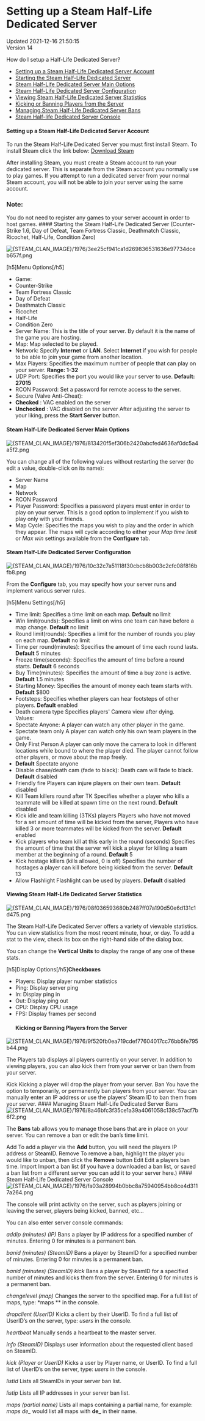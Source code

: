 # Setting up a Steam Half-Life Dedicated Server
Updated 2021-12-16 21:50:15  
Version 14  

How do I setup a Half-Life Dedicated Server?  
* [Setting up a Steam Half-Life Dedicated Server Account](#account)
* [Starting the Steam Half-Life Dedicated Server](#start)
* [Steam Half-Life Dedicated Server Main Options](#options)
* [Steam Half-Life Dedicated Server Configuration ](#config)
* [Viewing Steam Half-Life Dedicated Server Statistics](#stats)
* [Kicking or Banning Players from the Server](#kick)
* [Managing Steam Half-Life Dedicated Server Bans](#manageban)
* [Steam Half-life Dedicated Server Console](#console)
  
#### Setting up a Steam Half-Life Dedicated Server Account
To run the Steam Half-Life Dedicated Server you must first install Steam. To install Steam click the link below: [Download Steam](http://steampowered.com/v/index.php?area=getsteamnow)  
  
After installing Steam, you must create a Steam account to run your dedicated server. This is separate from the Steam account you normally use to play games. If you attempt to run a dedicated server from your normal Steam account, you will not be able to join your server using the same account.  
  
  ### Note:
You do not need to register any games to your server account in order to host games.  #### Starting the Steam Half-Life Dedicated Server
(Counter-Strike 1.6, Day of Defeat, Team Fortress Classic, Deathmatch Classic, Ricochet, Half-Life, Condition Zero)  
  
![{STEAM_CLAN_IMAGE}/1976/3ee25cf941ca1d269836531636e97734dceb657f.png]({STEAM_CLAN_IMAGE}/1976/3ee25cf941ca1d269836531636e97734dceb657f.png)  
  
[h5]Menu Options[/h5]  
* Game:  
* Counter-Strike
* Team Fortress Classic
* Day of Defeat
* Deathmatch Classic
* Ricochet
* Half-Life
* Condition Zero
* Server Name: This is the title of your server. By default it is the name of the game you are hosting.
* Map: Map selected to be played.
* Network: Specify **Internet** or **LAN**. Select **Internet** if you wish for people to be able to join your game from another location.
* Max Players: Specifies the maximum number of people that can play on your server. **Range: 1-32**
* UDP Port: Specifies the port you would like your server to use. **Default: 27015**
* RCON Password: Set a password for remote access to the server.
* Secure (Valve Anti-Cheat):  
* **Checked** : VAC enabled on the server
* **Unchecked** : VAC disabled on the server
After adjusting the server to your liking, press the **Start Server** button.  
#### Steam Half-Life Dedicated Server Main Options
![{STEAM_CLAN_IMAGE}/1976/813420f5ef306b2420abcfed4636af0dc5a4a5f2.png]({STEAM_CLAN_IMAGE}/1976/813420f5ef306b2420abcfed4636af0dc5a4a5f2.png)  
  
You can change all of the following values without restarting the server (to edit a value, double-click on its name):  
* Server Name
* Map
* Network
* RCON Password
* Player Password: Specifies a password players must enter in order to play on your server. This is a good option to implement if you wish to play only with your friends.
* Map Cycle: Specifies the maps you wish to play and the order in which they appear. The maps will cycle according to either your *Map time limit* or *Max win* settings available from the **Configure** tab.
  
#### Steam Half-Life Dedicated Server Configuration
![{STEAM_CLAN_IMAGE}/1976/10c32c7a51118f30cbcb8b003c2cfc08f816bfb8.png]({STEAM_CLAN_IMAGE}/1976/10c32c7a51118f30cbcb8b003c2cfc08f816bfb8.png)  
  
From the **Configure** tab, you may specify how your server runs and implement various server rules.  
  
[h5]Menu Settings[/h5]  
* Time limit: Specifies a time limit on each map. **Default** no limit
* Win limit(rounds): Specifies a limit on wins one team can have before a map change. **Default** no limit
* Round limit(rounds): Specifies a limit for the number of rounds you play on each map. **Default** no limit
* Time per round(minutes): Specifies the amount of time each round lasts. **Default** 5 minutes
* Freeze time(seconds): Specifies the amount of time before a round starts. **Default** 6 seconds
* Buy Time(minutes): Specifies the amount of time a buy zone is active. **Default** 1.5 minutes
* Starting Money: Specifies the amount of money each team starts with. **Default** $800
* Footsteps: Specifies whether players can hear footsteps of other players. **Default** enabled
* Death camera type Specifies players' Camera view after dying.  
Values:  
* Spectate Anyone: A player can watch any other player in the game.
* Spectate team only A player can watch only his own team players in the game.
* Only First Person A player can only move the camera to look in different locations while bound to where the player died. The player cannot follow other players, or move about the map freely.
* **Default** Spectate anyone
* Disable chase/death cam (fade to black): Death cam will fade to black. **Default** disabled
* Friendly fire Players can injure players on their own team. **Default** disabled
* Kill Team killers round after TK Specifies whether a player who kills a teammate will be killed at spawn time on the next round. **Default** disabled
* Kick idle and team killing (3TKs) players Players who have not moved for a set amount of time will be kicked from the server, Players who have killed 3 or more teammates will be kicked from the server. **Default** enabled
* Kick players who team kill at this early in the round (seconds) Specifies the amount of time that the server will kick a player for killing a team member at the beginning of a round. **Default** 5
* Kick hostage killers (kills allowed, 0 is off) Specifies the number of hostages a player can kill before being kicked from the server. **Default** 13
* Allow Flashlight Flashlight can be used by players. **Default** disabled
  
#### Viewing Steam Half-Life Dedicated Server Statistics
![{STEAM_CLAN_IMAGE}/1976/08f036593680b2487ff07a190d50e6d131c1d475.png]({STEAM_CLAN_IMAGE}/1976/08f036593680b2487ff07a190d50e6d131c1d475.png)  
  
The Steam Half-Life Dedicated Server offers a variety of viewable statistics. You can view statistics from the most recent minute, hour, or day. To add a stat to the view, check its box on the right-hand side of the dialog box.  
  
You can change the **Vertical Units** to display the range of any one of these stats.  
  
[h5]Display Options[/h5]**Checkboxes**   
* Players: Display player number statistics
* Ping: Display server ping
* In: Display ping in
* Out: Display ping out
* CPU: Display CPU usage
* FPS: Display frames per second
  #### Kicking or Banning Players from the Server
![{STEAM_CLAN_IMAGE}/1976/9f520fb0ea719cdef77604017cc76bb5fe795b44.png]({STEAM_CLAN_IMAGE}/1976/9f520fb0ea719cdef77604017cc76bb5fe795b44.png)  
  
The Players tab displays all players currently on your server. In addition to viewing players, you can also kick them from your server or ban them from your server.  
  
Kick Kicking a player will drop the player from your server. Ban You have the option to temporarily, or permanently ban players from your server. You can manually enter an IP address or use the players’ Steam ID to ban them from your server. #### Managing Steam Half-Life Dedicated Server Bans
![{STEAM_CLAN_IMAGE}/1976/8a46bfc3f35ce1a39a4061058c138c57acf7b6f2.png]({STEAM_CLAN_IMAGE}/1976/8a46bfc3f35ce1a39a4061058c138c57acf7b6f2.png)  
  
The **Bans** tab allows you to manage those bans that are in place on your server. You can remove a ban or edit the ban’s time limit.  
  
Add To add a player via the **Add** button, you will need the players IP address or SteamID. Remove To remove a ban, highlight the player you would like to unban, then click the **Remove** button Edit Edit a players ban time. Import Import a ban list (if you have a downloaded a ban list, or saved a ban list from a different server you can add it to your server here.) #### Steam Half-Life Dedicated Server Console
![{STEAM_CLAN_IMAGE}/1976/fa03a28994b0bbc8a75940954bb8ce4d3117a264.png]({STEAM_CLAN_IMAGE}/1976/fa03a28994b0bbc8a75940954bb8ce4d3117a264.png)  
  
The console will print activity on the server, such as players joining or leaving the server, players being kicked, banned, etc…  
  
You can also enter server console commands:  
  
*addip (minutes) (IP)* Bans a player by IP address for a specified number of minutes. Entering 0 for minutes is a permanent ban.   
  
*banid (minutes) (SteamID)* Bans a player by SteamID for a specified number of minutes. Entering 0 for minutes is a permanent ban.   
  
*banid (minutes) (SteamID) kick* Bans a player by SteamID for a specified number of minutes and kicks them from the server. Entering 0 for minutes is a permanent ban.   
  
*changelevel (map)* Changes the server to the specified map. For a full list of maps, type: *maps ** in the console.   
  
*dropclient (UserID)* Kicks a client by their UserID. To find a full list of UserID’s on the server, type: *users* in the console.   
  
*heartbeat* Manually sends a heartbeat to the master server.   
  
*info (SteamID)* Displays user information about the requested client based on SteamID.   
  
*kick (Player or UserID)* Kicks a user by Player name, or UserID. To find a full list of UserID’s on the server, type: *users* in the console.   
  
*listid* Lists all SteamIDs in your server ban list.   
  
*listip* Lists all IP addresses in your server ban list.   
  
*maps (partial name)* Lists all maps containing a partial name, for example: *maps de_* would list all maps with **de_** in their name.